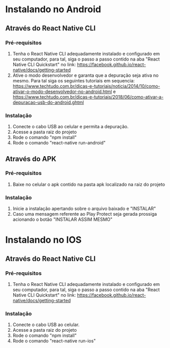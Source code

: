# Instalando no Android

## Através do React Native CLI


### Pré-requisitos

1. Tenha o React Native CLI adequadamente instalado e configurado em seu computador, para tal, siga o passo a passo contido na aba "React Native CLI Quickstart" no link: https://facebook.github.io/react-native/docs/getting-started
2. Ative o modo desenvolvedor e garanta que a depuração seja ativa no mesmo. Para tal siga os seguintes tutoriais em sequencia: https://www.techtudo.com.br/dicas-e-tutoriais/noticia/2014/10/como-ativar-o-modo-desenvolvedor-no-android.html e https://www.techtudo.com.br/dicas-e-tutoriais/2018/06/como-ativar-a-depuracao-usb-do-android.ghtml
### Instalação

1. Conecte o cabo USB ao celular e permita a depuração.
2. Acesse a pasta raiz do projeto
3. Rode o comando "npm install"
4. Rode o comando "react-native run-android"

## Através do APK

### Pré-requisitos

1. Baixe no celular o apk contido na pasta apk localizado na raiz do projeto

### Instalação
1. Inicie a instalação apertando sobre o arquivo baixado e "INSTALAR"
2. Caso uma mensagem referente ao Play Protect seja gerada prossiga acionando o botão "INSTALAR ASSIM MESMO"


# Instalando no IOS

## Através do React Native CLI


### Pré-requisitos

1. Tenha o React Native CLI adequadamente instalado e configurado em seu computador, para tal, siga o passo a passo contido na aba "React Native CLI Quickstart" no link: https://facebook.github.io/react-native/docs/getting-started

### Instalação

1. Conecte o cabo USB ao celular.
2. Acesse a pasta raiz do projeto
3. Rode o comando "npm install"
3. Rode o comando "react-native run-ios"


